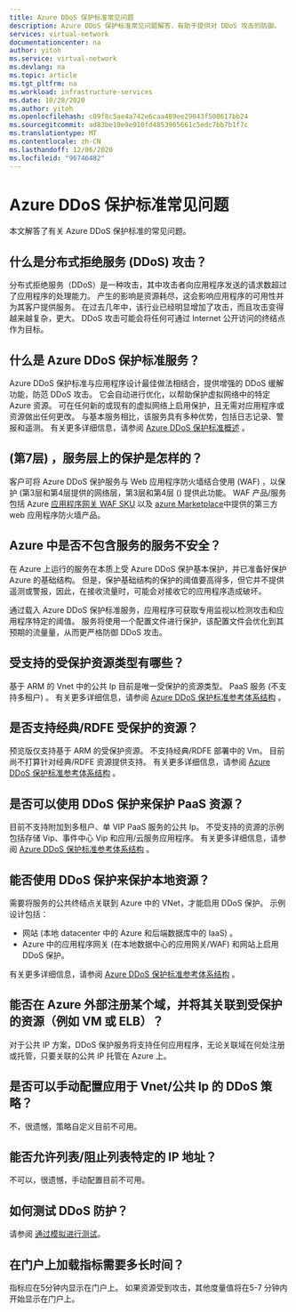 ```yaml
---
title: Azure DDoS 保护标准常见问题
description: Azure DDoS 保护标准常见问题解答，有助于提供对 DDoS 攻击的防御。
services: virtual-network
documentationcenter: na
author: yitoh
ms.service: virtual-network
ms.devlang: na
ms.topic: article
ms.tgt_pltfrm: na
ms.workload: infrastructure-services
ms.date: 10/28/2020
ms.author: yitoh
ms.openlocfilehash: c09f8c5ae4a742e6caa489ee29043f500617bb24
ms.sourcegitcommit: ad83be10e9e910fd4853965661c5edc7bb7b1f7c
ms.translationtype: MT
ms.contentlocale: zh-CN
ms.lasthandoff: 12/06/2020
ms.locfileid: "96746482"
---
```

# <a name="azure-ddos-protection-standard-frequent-asked-questions"></a>Azure DDoS 保护标准常见问题

本文解答了有关 Azure DDoS 保护标准的常见问题。 

## <a name="what-is-a-distributed-denial-of-service-ddos-attack"></a>什么是分布式拒绝服务 (DDoS) 攻击？
分布式拒绝服务（DDoS）是一种攻击，其中攻击者向应用程序发送的请求数超过了应用程序的处理能力。 产生的影响是资源耗尽，这会影响应用程序的可用性并为其客户提供服务。 在过去几年中，该行业已经明显增加了攻击，而且攻击变得越来越复杂，更大。 DDoS 攻击可能会将任何可通过 Internet 公开访问的终结点作为目标。

## <a name="what-is-azure-ddos-protection-standard-service"></a>什么是 Azure DDoS 保护标准服务？
Azure DDoS 保护标准与应用程序设计最佳做法相结合，提供增强的 DDoS 缓解功能，防范 DDoS 攻击。 它会自动进行优化，以帮助保护虚拟网络中的特定 Azure 资源。 可在任何新的或现有的虚拟网络上启用保护，且无需对应用程序或资源做出任何更改。 与基本服务相比，该服务具有多种优势，包括日志记录、警报和遥测。 有关更多详细信息，请参阅 [Azure DDoS 保护标准概述](ddos-protection-overview.md) 。 

## <a name="what-about-protection-at-the-service-layer-layer-7"></a> (第7层) ，服务层上的保护是怎样的？
客户可将 Azure DDoS 保护服务与 Web 应用程序防火墙结合使用 (WAF) ，以保护 (第3层和第4层提供的网络层，第3层和第4层 () 提供此功能。 WAF 产品/服务包括 Azure [应用程序网关 WAF SKU](../web-application-firewall/ag/ag-overview.md?toc=%2fazure%2fvirtual-network%2ftoc.json) 以及 [azure Marketplace](https://azuremarketplace.microsoft.com/marketplace/apps?page=1&search=web%20application%20firewall)中提供的第三方 web 应用程序防火墙产品。

## <a name="are-services-unsafe-in-azure-without-the-service"></a>Azure 中是否不包含服务的服务不安全？
在 Azure 上运行的服务在本质上受 Azure DDoS 保护基本保护，并已准备好保护 Azure 的基础结构。 但是，保护基础结构的保护的阈值要高得多，但它并不提供遥测或警报，因此，在接收流量时，可能会对接收它的应用程序造成破坏。 

通过载入 Azure DDoS 保护标准服务，应用程序可获取专用监视以检测攻击和应用程序特定的阈值。 服务将使用一个配置文件进行保护，该配置文件会优化到其预期的流量量，从而更严格防御 DDoS 攻击。

## <a name="what-are-the-supported-protected-resource-types"></a>受支持的受保护资源类型有哪些？
基于 ARM 的 Vnet 中的公共 Ip 目前是唯一受保护的资源类型。 PaaS 服务 (不支持多租户) 。 有关更多详细信息，请参阅 [Azure DDoS 保护标准参考体系结构](ddos-protection-reference-architectures.md) 。

## <a name="are-classicrdfe-protected-resources-supported"></a>是否支持经典/RDFE 受保护的资源？
预览版仅支持基于 ARM 的受保护资源。 不支持经典/RDFE 部署中的 Vm。 目前尚不打算针对经典/RDFE 资源提供支持。 有关更多详细信息，请参阅 [Azure DDoS 保护标准参考体系结构](ddos-protection-reference-architectures.md) 。

## <a name="can-i-protect-my-paas-resources-using-ddos-protection"></a>是否可以使用 DDoS 保护来保护 PaaS 资源？
目前不支持附加到多租户、单 VIP PaaS 服务的公共 Ip。 不受支持的资源的示例包括存储 Vip、事件中心 Vip 和应用/云服务应用程序。 有关更多详细信息，请参阅 [Azure DDoS 保护标准参考体系结构](ddos-protection-reference-architectures.md) 。

## <a name="can-i-protect-my-on-premise-resources-using-ddos-protection"></a>能否使用 DDoS 保护来保护本地资源？
需要将服务的公共终结点关联到 Azure 中的 VNet，才能启用 DDoS 保护。 示例设计包括：
- 网站 (本地 datacenter 中的 Azure 和后端数据库中的 IaaS) 。 
- Azure 中的应用程序网关 (在本地数据中心的应用网关/WAF) 和网站上启用 DDoS 保护。

有关更多详细信息，请参阅 [Azure DDoS 保护标准参考体系结构](ddos-protection-reference-architectures.md) 。

## <a name="can-i-register-a-domain-outside-of-azure-and-associate-that-to-a-protected-resource-like-vm-or-elb"></a>能否在 Azure 外部注册某个域，并将其关联到受保护的资源（例如 VM 或 ELB）？
对于公共 IP 方案，DDoS 保护服务将支持任何应用程序，无论关联域在何处注册或托管，只要关联的公共 IP 托管在 Azure 上。 

## <a name="can-i-manually-configure-the-ddos-policy-applied-to-the-vnetspublic-ips"></a>是否可以手动配置应用于 Vnet/公共 Ip 的 DDoS 策略？
不，很遗憾，策略自定义目前不可用。

## <a name="can-i-allowlistblocklist-specific-ip-addresses"></a>能否允许列表/阻止列表特定的 IP 地址？
不可以，很遗憾，手动配置目前不可用。

## <a name="how-can-i-test-ddos-protection"></a>如何测试 DDoS 防护？
请参阅 [通过模拟进行测试](test-through-simulations.md)。

## <a name="how-long-does-it-take-for-the-metrics-to-load-on-portal"></a>在门户上加载指标需要多长时间？
指标应在5分钟内显示在门户上。 如果资源受到攻击，其他度量值将在5-7 分钟内开始显示在门户上。 
    
